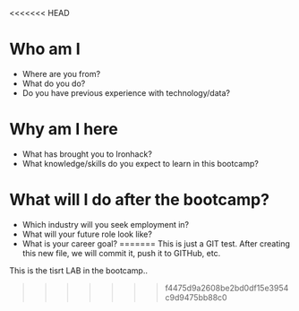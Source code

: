 <<<<<<< HEAD
# Who am I

* Where are you from?
* What do you do?
* Do you have previous experience with technology/data?

# Why am I here

* What has brought you to Ironhack?
* What knowledge/skills do you expect to learn in this bootcamp?

# What will I do after the bootcamp?

* Which industry will you seek employment in?
* What will your future role look like?
* What is your career goal?
=======
This is just a GIT test. After creating this new file, we will commit it, push it to GITHub, etc.

This is the tisrt LAB in the bootcamp..
>>>>>>> f4475d9a2608be2bd0df15e3954c9d9475bb88c0
